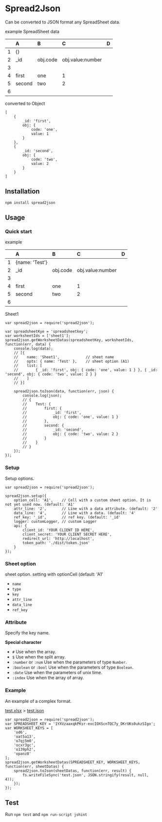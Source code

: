 Spread2Json
==========

Can be converted to JSON format any SpreadSheet data.

example SpreadSheet data

|   | A      | B        | C                | D |
|:-:|:-------|:---------|:-----------------|---|
| 1 | {}     |          |                  |   |
| 2 | _id    | obj.code | obj.value:number |   |
| 3 |        |          |                  |   |
| 4 | first  | one      | 1                |   |
| 5 | second | two      | 2                |   |
| 6 |        |          |                  |   |
converted to Object
```
[
    {
        _id: 'first',
        obj: {
            code: 'one',
            value: 1
        }
    }, 
    {
        _id: 'second',
        obj: {
            code: 'two',
            value: 2
        }
    }
]
```

## Installation
```
npm install spread2json
```

## Usage
### Quick start
example

|   | A              | B        | C                | D |
|:-:|:---------------|:---------|:-----------------|---|
| 1 | {name: 'Test'} |          |                  |   |
| 2 | _id            | obj.code | obj.value:number |   |
| 3 |                |          |                  |   |
| 4 | first          | one      | 1                |   |
| 5 | second         | two      | 2                |   |
| 6 |                |          |                  |   |
Sheet1
```
var spread2json = require('spread2json');

var spreadsheetKye = 'spreadsheetkey';
var worksheetIds = ['sheet1'];
spread2json.getWorksheetDatas(spreadsheetKey, worksheetIds, function(err, data) {
    console.log(data);
    // [{
    //    name: 'Sheet1',            // sheet name
    //    opts: { name: 'Test' },    // sheet option (A1)
    //    list: [
    //        { _id: 'first', obj: { code: 'one', value: 1 } }, { _id: 'second', obj: { code: 'two', value: 2 } }
    //    ]
    // }]

    spread2json.toJson(data, function(err, json) {
        console.log(json);
        // {
        //    Test: {
        //        first: {
        //            _id: 'first',
        //            obj: { code: 'one', value: 1 }
        //        },
        //        second: {
        //            _id: 'second',
        //            obj: { code: 'two', value: 2 }
        //        }
        //    }
        // }
    });
});
```

### Setup
Setup options.
```
var spread2json = require('spread2json');

spread2json.setup({
    option_cell: 'A1',    // Cell with a custom sheet option. It is not yet used now. (default: 'A1'
    attr_line: '2',       // Line with a data attribute. (default: '2'
    data_line: '4',       // Line with a data. (default: '4'
    ref_key: '_id',       // ref key. (default: '_id'
    logger: customLogger, // custom Logger
    api: {
        client_id: 'YOUR CLIENT ID HERE',
        client_secret: 'YOUR CLIENT SECRET HERE',
        redirect_url: 'http://localhost',
        token_path: './dist/token.json'
    }
});
```

### Sheet option
sheet option. setting with optionCell (default: 'A1'
* `name`
* `type`
* `key`
* `attr_line`
* `data_line`
* `ref_key`


### Attribute
Specify the key name.

**Special character**
* `#` Use when the array.
* `$` Use when the split array.
* `:number` or `:num` Use when the parameters of type `Number`.
* `:boolean` or `:bool` Use when the parameters of type `Boolean`.
* `:date` Use when the parameters of unix time.
* `:index` Use when the array of array.

### Example
An example of a complex format.


[test.xlsx](https://github.com/yuhei-a/excel2json/raw/master/test/data/test.xlsx) > [test.json](https://github.com/yuhei-a/excel2json/blob/master/test/data/test.json)
```
var spread2json = require('spread2json');
var SPREADSHEET_KEY = '1YXVzaaxqkPKsr-excIOXScnTQC7y_DKrUKs0ukzSIgo';
var WORKSHEET_KEYS = [
    'od6',
    'oat5a13',
    'o7qj5m0',
    'ocxr3gc',
    'o139ph2',
    'opanz8'
];
spread2json.getWorksheetDatas(SPREADSHEET_KEY, WORKSHEET_KEYS, function(err, sheetDatas) {
    spread2json.toJson(sheetDatas, function(err, result) {
        fs.writeFileSync('test.json', JSON.stringify(result, null, 4));
    });
});
```

## Test
Run `npm test` and `npm run-script jshint`
